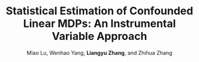 ---
title: "Statistical Estimation of Confounded Linear MDPs: An Instrumental Variable Approach"
collection: publications
permalink: /publication/confoundedMDP2022
author: Miao Lu, Wenhao Yang, <strong>Liangyu Zhang</strong>, and Zhihua Zhang
venue: 'Preprint, arXiv:2209.05186'
# year: 2022
paperurl: /files/papers/confoundedMDP2022.pdf
additional: true
---